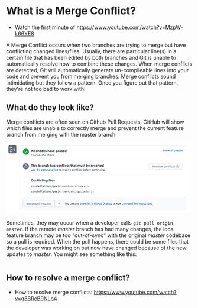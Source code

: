 # What is a Merge Conflict?

- Watch the first minute of <https://www.youtube.com/watch?v=MzpW-k66XE8>

A Merge Conflict occurs when two branches are trying to merge but have conflicting changed lines/files. Usually, there are particular line(s) in a certain file that has been edited by both branches and Git is unable to automatically resolve how to combine these changes. When merge conflicts are detected, Git will automatically generate un-compileable lines into your code and prevent you from merging branches. Merge conflicts sound intimidating but they follow a pattern. Once you figure out that pattern, they're not too bad to work with!

## What do they look like?

Merge conflicts are often seen on Github Pull Requests. GitHub will show which files are unable to correctly merge and prevent the current feature branch from merging with the master branch.

![GIT_PR_MERGE_CONFLICT](../images/git_pr_merge_conflict.png)

Sometimes, they may occur when a developer calls `git pull origin master`. If the remote *master* branch has had many changes, the local feature branch may be too "out-of-sync" with the original *master* codebase so a pull is required. When the pull happens, there could be some files that the developer was working on but now have changed because of the new updates to *master*. You might see something like this:

```
```

## How to resolve a merge conflict?

- How to resolve merge conflicts: <https://www.youtube.com/watch?v=g8BRcB9NLp4>

